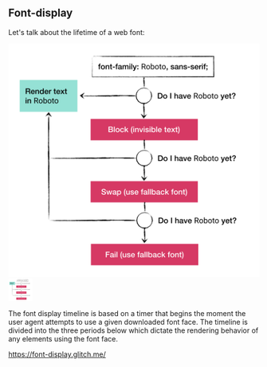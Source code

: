 ## Font-display
Let's talk about the lifetime of a web font:

![Font lifetime](../assets/font-display.png)
<img src="../assets/font-display.png" width="48" >


The font display timeline is based on a timer that begins the moment the user agent attempts to use a given downloaded font face.
The timeline is divided into the three periods below which dictate the rendering behavior of any elements using the font face.

https://font-display.glitch.me/